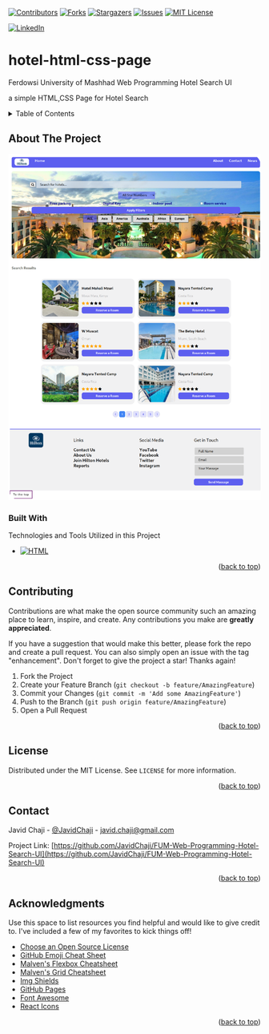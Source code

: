 <a name="readme-top"></a>

[![Contributors][Contributors-Shield]][Contributors-URL]
[![Forks][Forks-Shield]][Forks-URL]
[![Stargazers][Stars-Shield]][Stars-URL]
[![Issues][Issues-Shield]][Issues-URL]
[![MIT License][License-Shield]][License-URL]

[![LinkedIn][LinkedIn-Shield]][Javid-LinkedIn-URL]

# hotel-html-css-page

Ferdowsi University of Mashhad Web Programming Hotel Search UI

a simple HTML,CSS Page for Hotel Search



<!-- TABLE OF CONTENTS -->
<details>
  <summary>Table of Contents</summary>
  <ol>
    <li>
      <a href="#about-the-project">About The Project</a>
      <ul>
        <li><a href="#built-with">Built With</a></li>
      </ul>
    </li>
    <li>
      <a href="#getting-started">Getting Started</a>
      <ul>
        <li><a href="#prerequisites">Prerequisites</a></li>
        <li><a href="#installation">Installation</a></li>
      </ul>
    </li>
    <li><a href="#usage">Usage</a></li>
    <li><a href="#roadmap">Roadmap</a></li>
    <li><a href="#contributing">Contributing</a></li>
    <li><a href="#license">License</a></li>
    <li><a href="#contact">Contact</a></li>
    <li><a href="#acknowledgments">Acknowledgments</a></li>
  </ol>
</details>



<!-- ABOUT THE PROJECT -->
## About The Project

[![Hotel UI][Product-Screenshot]][Product-URL]



### Built With

Technologies and Tools Utilized in this Project

* [![HTML][HTML-Shield]][HTML-URL]

<p align="right">(<a href="#readme-top">back to top</a>)</p>



<!-- CONTRIBUTING -->
## Contributing

Contributions are what make the open source community such an amazing place to learn, inspire, and create. Any contributions you make are **greatly appreciated**.

If you have a suggestion that would make this better, please fork the repo and create a pull request. You can also simply open an issue with the tag "enhancement".
Don't forget to give the project a star! Thanks again!

1. Fork the Project
2. Create your Feature Branch (`git checkout -b feature/AmazingFeature`)
3. Commit your Changes (`git commit -m 'Add some AmazingFeature'`)
4. Push to the Branch (`git push origin feature/AmazingFeature`)
5. Open a Pull Request

<p align="right">(<a href="#readme-top">back to top</a>)</p>



<!-- LICENSE -->
## License

Distributed under the MIT License. See `LICENSE` for more information.

<p align="right">(<a href="#readme-top">back to top</a>)</p>



<!-- CONTACT -->
## Contact

Javid Chaji - [@JavidChaji](https://twitter.com/JavidChaji) - javid.chaji@gmail.com

Project Link: [https://github.com/JavidChaji/FUM-Web-Programming-Hotel-Search-UI](https://github.com/JavidChaji/FUM-Web-Programming-Hotel-Search-UI)

<p align="right">(<a href="#readme-top">back to top</a>)</p>



<!-- ACKNOWLEDGMENTS -->
## Acknowledgments

Use this space to list resources you find helpful and would like to give credit to. I've included a few of my favorites to kick things off!

* [Choose an Open Source License](https://choosealicense.com)
* [GitHub Emoji Cheat Sheet](https://www.webpagefx.com/tools/emoji-cheat-sheet)
* [Malven's Flexbox Cheatsheet](https://flexbox.malven.co/)
* [Malven's Grid Cheatsheet](https://grid.malven.co/)
* [Img Shields](https://shields.io)
* [GitHub Pages](https://pages.github.com)
* [Font Awesome](https://fontawesome.com)
* [React Icons](https://react-icons.github.io/react-icons/search)

<p align="right">(<a href="#readme-top">back to top</a>)</p>



<!-- MARKDOWN LINKS & IMAGES -->
<!-- https://www.markdownguide.org/basic-syntax/#reference-style-links -->
<!-- https://ileriayo.github.io/markdown-badges/ -->

<!-- Contributors -->
[Contributors-Shield]: https://img.shields.io/github/contributors/javidchaji/FUM-Web-Programming-Hotel-Search-UI.svg?style=for-the-badge

[Contributors-URL]: https://github.com/javidchaji/FUM-Web-Programming-Hotel-Search-UI/graphs/contributors

<!-- Forks -->
[Forks-Shield]: https://img.shields.io/github/forks/javidchaji/FUM-Web-Programming-Hotel-Search-UI.svg?style=for-the-badge

[Forks-URL]: https://github.com/javidchaji/FUM-Web-Programming-Hotel-Search-UI/network/members


<!-- Stars -->
[Stars-Shield]: https://img.shields.io/github/stars/javidchaji/FUM-Web-Programming-Hotel-Search-UI.svg?style=for-the-badge

[Stars-URL]: https://github.com/javidchaji/FUM-Web-Programming-Hotel-Search-UI/stargazers


<!-- Issues -->
[Issues-Shield]: https://img.shields.io/github/issues/javidchaji/FUM-Web-Programming-Hotel-Search-UI.svg?style=for-the-badge

[Issues-URL]: https://github.com/javidchaji/FUM-Web-Programming-Hotel-Search-UI/issues


<!-- License -->
[License-Shield]: https://img.shields.io/github/license/javidchaji/FUM-Web-Programming-Hotel-Search-UI.svg?style=for-the-badge

[License-URL]: https://github.com/javidchaji/FUM-Web-Programming-Hotel-Search-UI/blob/master/LICENSE


<!-- LinkedIn -->
[LinkedIn-Shield]: https://img.shields.io/badge/linkedin-%230077B5.svg?style=for-the-badge&logo=linkedin&logoColor=white

[Javid-LinkedIn-URL]: https://linkedin.com/in/javidchaji


<!-- HTML -->
[HTML-Shield]: https://img.shields.io/badge/HTML5-E34F26?style=for-the-badge&logo=html5&logoColor=white

[HTML-URL]: https://html.spec.whatwg.org/


[Product-Screenshot]: Images/Screenshot.png

[Product-URL]: .
